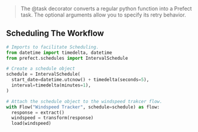 

> The @task decorator converts a regular python function into a Prefect task. The optional arguments allow you to specify its retry behavior.

## Scheduling The Workflow

```python
# Imports to facilitate Scheduling.
from datetime import timedelta, datetime
from prefect.schedules import IntervalSchedule

# Create a schedule object
schedule = IntervalSchedule(
  start_date=datetime.utcnow() + timedelta(seconds=5),
  interval=timedelta(minutes=1),
)

# Attach the schedule object to the windspeed trakcer flow.
with Flow("Windspeed Tracker", schedule=schedule) as flow:
  response = extract()
  windspeed = transform(response)
  load(windspeed)
```

